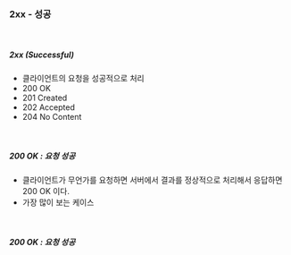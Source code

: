 ### 2xx - 성공

<br />

##### 2xx (Successful)

- 클라이언트의 요청을 성공적으로 처리
- 200 OK
- 201 Created
- 202 Accepted
- 204 No Content

<br>

##### 200 OK : 요청 성공

- 클라이언트가 무언가를 요청하면 서버에서 결과를 정상적으로 처리해서 응답하면 200 OK 이다.
- 가장 많이 보는 케이스

<br>

##### 200 OK : 요청 성공
